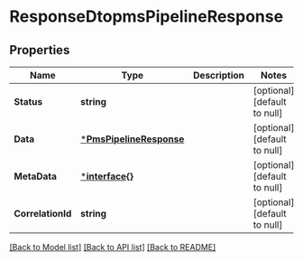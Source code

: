 # ResponseDtopmsPipelineResponse

## Properties
Name | Type | Description | Notes
------------ | ------------- | ------------- | -------------
**Status** | **string** |  | [optional] [default to null]
**Data** | [***PmsPipelineResponse**](PMSPipelineResponse.md) |  | [optional] [default to null]
**MetaData** | [***interface{}**](interface{}.md) |  | [optional] [default to null]
**CorrelationId** | **string** |  | [optional] [default to null]

[[Back to Model list]](../README.md#documentation-for-models) [[Back to API list]](../README.md#documentation-for-api-endpoints) [[Back to README]](../README.md)

